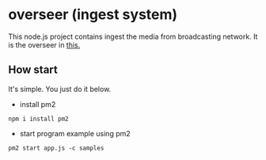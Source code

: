 # overseer (ingest system)


This node.js project contains ingest the media from broadcasting network. It is the overseer in [this.](https://www.lucidchart.com/invitations/accept/fc79757f-d4a5-4d4d-8cb4-05db876b1643)


## How start

It's simple. You just do it below.

- install pm2
```
npm i install pm2
```

- start program example using pm2
```
pm2 start app.js -c samples
```


